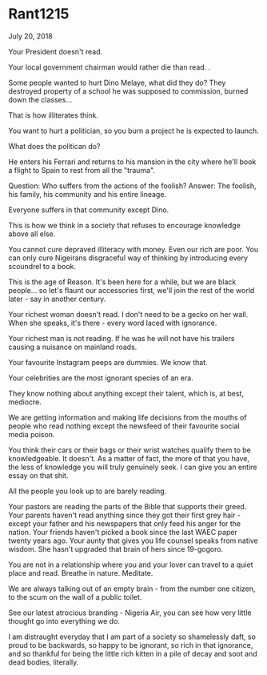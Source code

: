 # Rant1215


July 20, 2018

Your President doesn't read. 

Your local government chairman would rather die than read.
.

Some people wanted to hurt Dino Melaye, what did they do? They destroyed property of a school he was supposed to commission, burned down the classes...

That is how illiterates think. 

You want to hurt a politician, so you burn a project he is expected to launch.

What does the politican do?

He enters his Ferrari and returns to his mansion in the city where he'll book a flight to Spain to rest from all the "trauma".

Question: Who suffers from the actions of the foolish?
Answer: The foolish, his family, his community and his entire lineage.

Everyone suffers in that community except Dino. 

This is how we think in a society that refuses to encourage knowledge above all else.

You cannot cure depraved illiteracy with money. Even our rich are poor. You can only cure Nigeirans disgraceful way of thinking by introducing every scoundrel to a book.

This is the age of Reason. It's been here for a while, but we are black people... so let's flaunt our accessories first, we'll join the rest of the world later - say in another century.

Your richest woman doesn't read. I don't  need to be a gecko on her wall. When she speaks, it's there - every word laced with ignorance.

Your richest man is not reading. If he was he will not have his trailers causing a nuisance on mainland roads.

Your favourite Instagram peeps are dummies. We know that.

Your celebrities are the most ignorant species of an era.

They know nothing about anything except their talent, which is, at best, mediocre.

We are getting information and making life decisions from the mouths of people who read nothing except the newsfeed of their favourite social media poison.

You think their cars or their bags or their wrist watches qualify them to be knowledgeable. It doesn't. As a matter of fact, the more of that you have, the less of knowledge you will truly genuinely seek. I can give you an entire essay on that shit.

All the people you look up to are barely reading.

Your pastors are reading the parts of the Bible that supports their greed.
Your parents haven't read anything since they got their first grey hair - except your father and his newspapers that only feed his anger for the nation.
Your friends haven't picked a book since the last WAEC paper twenty years ago.
Your aunty that gives you life counsel speaks from native wisdom. She hasn't upgraded that brain of hers since 19-gogoro.

You are not in a relationship where you and your lover can travel to a quiet place and read. Breathe in nature. Meditate.

We are always talking out of an empty brain - from the number one citizen, to the scum on the wall of a public toilet.

See our latest atrocious branding - Nigeria Air, you can see how very little thought go into everything we do.

I am distraught everyday that I am part of a society so shamelessly daft, so proud to be backwards, so happy to be ignorant, so rich in that ignorance, and so thankful for being the little rich kitten in a pile of decay and soot and dead bodies, literally.